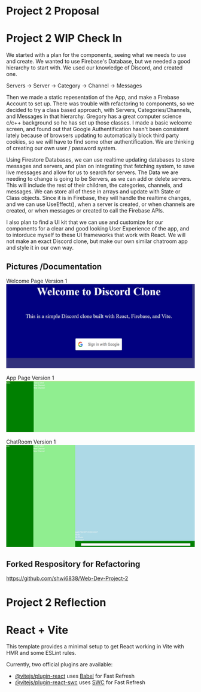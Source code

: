 # Project 2 Proposal

# Project 2 WIP Check In

We started with a plan for the components, seeing what we needs to use and create. We wanted to use Firebase's Database, but we needed a good hierarchy to start with. We used our knowledge of Discord, and created one. 

Servers -> Server
                -> Category -> Channel
                                     -> Messages

Then we made a static repesentation of the App, and make a Firebase Account to set up. There was trouble with refactoring to components, so we decided to try a class based approach, with Servers, Categories/Channels, and Messages in that hierarchy. Gregory has a great computer science c/c++ background so he has set up those classes. I made a basic welcome screen, and found out that Google Authentification hasn't been consistent lately because of browsers updating to automatically block third party cookies, so we will have to find some other authentification. We are thinking of creating our own user / password system. 

Using Firestore Databases, we can use realtime updating databases to store messages and servers, and plan on integrating that fetching system, to save live messages and allow for us to search for servers. The Data we are needing to change is going to be Servers, as we can add or delete servers. This will include the rest of their children, the categories, channels, and messages. We can store all of these in arrays and update with State or Class objects. Since it is in Firebase, they will handle the realtime changes, and we can use UseEffect(), when a server is created, or when channels are created, or when messages or created to call the Firebase APIs.

I also plan to find a UI kit that we can use and customize for our components for a clear and good looking User Experience of the app, and to intorduce myself to these UI frameworks that work with React. We will not make an exact Discord clone, but make our own similar chatroom app and style it in our own way. 

## Pictures /Documentation
Welcome Page Version 1
![Welcome 1](public/Progress-Images/WelcomeV1.jpg)

App Page Version 1
![App 1](public/Progress-Images/AppV1.jpg)

ChatRoom Version 1
![Chat 1](public/Progress-Images/ChatV1.jpg)

## Forked Respository for Refactoring
https://github.com/shwi6838/Web-Dev-Project-2


# Project 2 Reflection

# React + Vite

This template provides a minimal setup to get React working in Vite with HMR and some ESLint rules.

Currently, two official plugins are available:

- [@vitejs/plugin-react](https://github.com/vitejs/vite-plugin-react/blob/main/packages/plugin-react/README.md) uses [Babel](https://babeljs.io/) for Fast Refresh
- [@vitejs/plugin-react-swc](https://github.com/vitejs/vite-plugin-react-swc) uses [SWC](https://swc.rs/) for Fast Refresh

